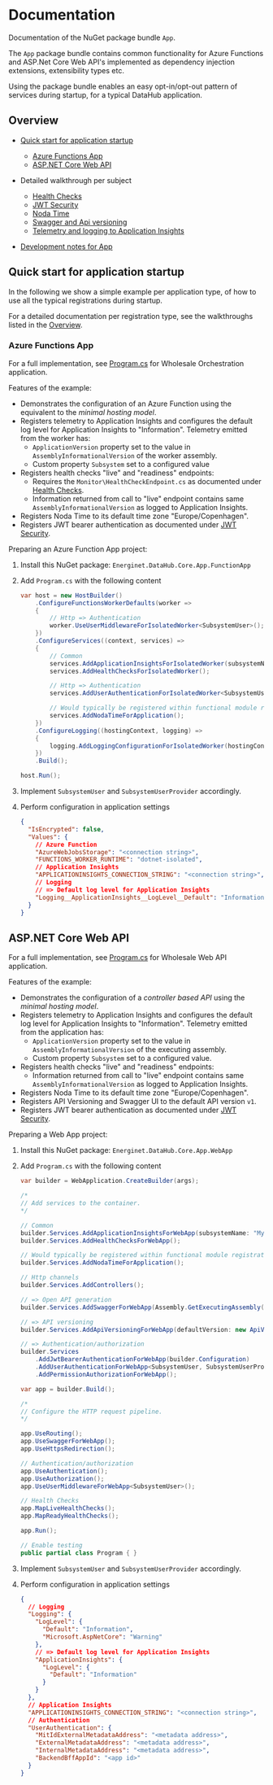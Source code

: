 # Documentation

Documentation of the NuGet package bundle `App`.

The `App` package bundle contains common functionality for Azure Functions and ASP.Net Core Web API's implemented as dependency injection extensions, extensibility types etc.

Using the package bundle enables an easy opt-in/opt-out pattern of services during startup, for a typical DataHub application.

## Overview

- [Quick start for application startup](#quick-start-for-application-startup)
    - [Azure Functions App](#azure-functions-app)
    - [ASP.NET Core Web API](#aspnet-core-web-api)

- Detailed walkthrough per subject
    - [Health Checks](./registrations/health-checks.md)
    - [JWT Security](./registrations/authorization.md)
    - [Noda Time](./registrations/noda-time.md)
    - [Swagger and Api versioning](./registrations/swagger-api-version.md)
    - [Telemetry and logging to Application Insights](./registrations/telemetry.md)

- [Development notes for App](development.md)

## Quick start for application startup

In the following we show a simple example per application type, of how to use all the typical registrations during startup.

For a detailed documentation per registration type, see the walkthroughs listed in the [Overview](#overview).

### Azure Functions App

For a full implementation, see [Program.cs](https://github.com/Energinet-DataHub/opengeh-wholesale/blob/main/source/dotnet/wholesale-api/Orchestration/Program.cs) for Wholesale Orchestration application.

Features of the example:

- Demonstrates the configuration of an Azure Function using the equivalent to the _minimal hosting model_.
- Registers telemetry to Application Insights and configures the default log level for Application Insights to "Information". Telemetry emitted from the worker has:
    - `ApplicationVersion` property set to the value in `AssemblyInformationalVersion` of the worker assembly.
    - Custom property `Subsystem` set to a configured value
- Registers health checks "live" and "readiness" endpoints:
    - Requires the `Monitor\HealthCheckEndpoint.cs` as documented under [Health Checks](./registrations/health-checks.md#preparing-an-azure-function-app-project).
    - Information returned from call to "live" endpoint contains same `AssemblyInformationalVersion` as logged to Application Insights.
- Registers Noda Time to its default time zone "Europe/Copenhagen".
- Registers JWT bearer authentication as documented under [JWT Security](./registrations/authorization.md).

Preparing an Azure Function App project:

1) Install this NuGet package: `Energinet.DataHub.Core.App.FunctionApp`

1) Add `Program.cs` with the following content

   ```cs
   var host = new HostBuilder()
       .ConfigureFunctionsWorkerDefaults(worker =>
       {
           // Http => Authentication
           worker.UseUserMiddlewareForIsolatedWorker<SubsystemUser>();
       })
       .ConfigureServices((context, services) =>
       {
           // Common
           services.AddApplicationInsightsForIsolatedWorker(subsystemName: "MySubsystem");
           services.AddHealthChecksForIsolatedWorker();

           // Http => Authentication
           services.AddUserAuthenticationForIsolatedWorker<SubsystemUser, SubsystemUserProvider>();

           // Would typically be registered within functional module registration methods instead of here.
           services.AddNodaTimeForApplication();
       })
       .ConfigureLogging((hostingContext, logging) =>
       {
           logging.AddLoggingConfigurationForIsolatedWorker(hostingContext);
       })
       .Build();

   host.Run();
   ```

1) Implement `SubsystemUser` and `SubsystemUserProvider` accordingly.

1) Perform configuration in application settings

   ```json
   {
     "IsEncrypted": false,
     "Values": {
       // Azure Function
       "AzureWebJobsStorage": "<connection string>",
       "FUNCTIONS_WORKER_RUNTIME": "dotnet-isolated",
       // Application Insights
       "APPLICATIONINSIGHTS_CONNECTION_STRING": "<connection string>",
       // Logging
       // => Default log level for Application Insights
       "Logging__ApplicationInsights__LogLevel__Default": "Information",
     }
   }

   ```

## ASP.NET Core Web API

For a full implementation, see [Program.cs](https://github.com/Energinet-DataHub/opengeh-wholesale/blob/main/source/dotnet/wholesale-api/WebApi/Program.cs) for Wholesale Web API application.

Features of the example:

- Demonstrates the configuration of a _controller based API_ using the _minimal hosting model_.
- Registers telemetry to Application Insights and configures the default log level for Application Insights to "Information". Telemetry emitted from the application has:
    - `ApplicationVersion` property set to the value in `AssemblyInformationalVersion` of the executing assembly.
    - Custom property `Subsystem` set to a configured value.
- Registers health checks "live" and "readiness" endpoints:
    - Information returned from call to "live" endpoint contains same `AssemblyInformationalVersion` as logged to Application Insights.
- Registers Noda Time to its default time zone "Europe/Copenhagen".
- Registers API Versioning and Swagger UI to the default API version `v1`.
- Registers JWT bearer authentication as documented under [JWT Security](./registrations/authorization.md).

Preparing a Web App project:

1) Install this NuGet package: `Energinet.DataHub.Core.App.WebApp`

1) Add `Program.cs` with the following content

   ```cs
   var builder = WebApplication.CreateBuilder(args);

   /*
   // Add services to the container.
   */

   // Common
   builder.Services.AddApplicationInsightsForWebApp(subsystemName: "MySubsystem");
   builder.Services.AddHealthChecksForWebApp();

   // Would typically be registered within functional module registration methods instead of here.
   builder.Services.AddNodaTimeForApplication();

   // Http channels
   builder.Services.AddControllers();

   // => Open API generation
   builder.Services.AddSwaggerForWebApp(Assembly.GetExecutingAssembly(), swaggerUITitle: "My Web API");

   // => API versioning
   builder.Services.AddApiVersioningForWebApp(defaultVersion: new ApiVersion(1, 0));

   // => Authentication/authorization
   builder.Services
       .AddJwtBearerAuthenticationForWebApp(builder.Configuration)
       .AddUserAuthenticationForWebApp<SubsystemUser, SubsystemUserProvider>()
       .AddPermissionAuthorizationForWebApp();

   var app = builder.Build();

   /*
   // Configure the HTTP request pipeline.
   */

   app.UseRouting();
   app.UseSwaggerForWebApp();
   app.UseHttpsRedirection();

   // Authentication/authorization
   app.UseAuthentication();
   app.UseAuthorization();
   app.UseUserMiddlewareForWebApp<SubsystemUser>();

   // Health Checks
   app.MapLiveHealthChecks();
   app.MapReadyHealthChecks();

   app.Run();

   // Enable testing
   public partial class Program { }
   ```

1) Implement `SubsystemUser` and `SubsystemUserProvider` accordingly.

1) Perform configuration in application settings

   ```json
   {
     // Logging
     "Logging": {
       "LogLevel": {
         "Default": "Information",
         "Microsoft.AspNetCore": "Warning"
       },
       // => Default log level for Application Insights
       "ApplicationInsights": {
         "LogLevel": {
           "Default": "Information"
         }
       }
     },
     // Application Insights
     "APPLICATIONINSIGHTS_CONNECTION_STRING": "<connection string>",
     // Authentication
     "UserAuthentication": {
       "MitIdExternalMetadataAddress": "<metadata address>",
       "ExternalMetadataAddress": "<metadata address>",
       "InternalMetadataAddress": "<metadata address>",
       "BackendBffAppId": "<app id>"
     }
   }
   ```

